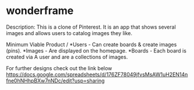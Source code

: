 # wonderframe

Description:
This is a clone of Pinterest. It is an app that shows several images and allows users to catalog images they like.

Minimum Viable Product / 
  *Users  - Can create boards & create images (pins).
  *Images - Are displayed on the homepage.
  *Boards - Each board is created via A user and are a collections of images.

For further designs check out the link below
https://docs.google.com/spreadsheets/d/176ZF78049jfvsMsAW1uH2EN14nfne0hNHhpBXw7nNDc/edit?usp=sharing

 


  
